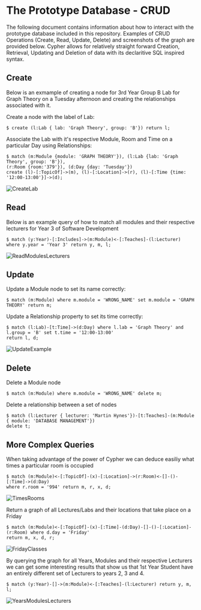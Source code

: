 # The Prototype Database - CRUD

The following document contains information about how to interact with the prototype database included in this repository. Examples of CRUD Operations (Create, Read, Update, Delete) and screenshots of the graph are provided below. Cypher allows for relatively straight forward Creation, Retrieval, Updating and Deletion of data with its declaritive SQL inspired syntax.

## Create

Below is an exmample of creating a node for 3rd Year Group B Lab for Graph Theory on a Tuesday afternoon and creating the relationships associated with it.

Create a node with the label of Lab:

    $ create (l:Lab { lab: 'Graph Theory', group: 'B'}) return l;

Associate the Lab with it's respective Module, Room and Time on a particular Day using Relationships:

    $ match (m:Module {module: 'GRAPH THEORY'}), (l:Lab {lab: 'Graph Theory', group: 'B'}), 
    (r:Room {room:'379'}), (d:Day {day: 'Tuesday'})
    create (l)-[:TopicOf]->(m), (l)-[:Location]->(r), (l)-[:Time {time: '12:00-13:00'}]->(d);

![CreateLab](http://i.imgur.com/SK2rV5U.png)

## Read

Below is an example query of how to match all modules and their respective lecturers for Year 3 of Software Development

    $ match (y:Year)-[:Includes]->(m:Module)<-[:Teaches]-(l:Lecturer) where y.year = 'Year 3' return y, m, l;

![ReadModulesLecturers](http://i.imgur.com/vCwQc0d.png)

## Update

Update a Module node to set its name correctly:

    $ match (m:Module) where m.module = 'WRONG_NAME' set m.module = 'GRAPH THEORY' return m;

Update a Relationship property to set its time correctly:

    $ match (l:Lab)-[t:Time]->(d:Day) where l.lab = 'Graph Theory' and l.group = 'B' set t.time = '12:00-13:00'
    return l, d;

![UpdateExample](http://i.imgur.com/XfgxiGy.png)

## Delete

Delete a Module node

    $ match (m:Module) where m.module = 'WRONG_NAME' delete m;

Delete a relationship between a set of nodes

    $ match (l:Lecturer { lecturer: 'Martin Hynes'})-[t:Teaches]-(m:Module { module: 'DATABASE MANAGEMENT'})
    delete t;

## More Complex Queries

When taking advantage of the power of Cypher we can deduce easiliy what times a particular room is occupied

    $ match (m:Module)<-[:TopicOf]-(x)-[:Location]->(r:Room)<-[]-()-[:Time]->(d:Day) 
    where r.room = '994' return m, r, x, d;

![TimesRooms](http://i.imgur.com/Y3cDEEB.png)

Return a graph of all Lectures/Labs and their locations that take place on a Friday

    $ match (m:Module)<-[:TopicOf]-(x)-[:Time]-(d:Day)-[]-()-[:Location]-(r:Room) where d.day = 'Friday' 
    return m, x, d, r;

![FridayClasses](http://i.imgur.com/OcG9GT7.png)

By querying the graph for all Years, Modules and their respective Lecturers we can get some interesting results that show us that 1st Year Student have an entirely different set of Lecturers to years 2, 3 and 4.

    $ match (y:Year)-[]->(m:Module)<-[:Teaches]-(l:Lecturer) return y, m, l;

![YearsModulesLecturers](http://i.imgur.com/kXbPrPu.png)